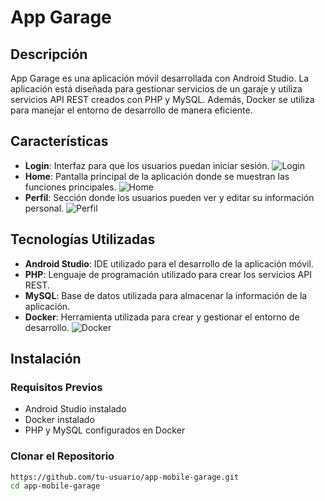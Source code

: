 # App Garage

## Descripción

App Garage es una aplicación móvil desarrollada con Android Studio. La aplicación está diseñada para gestionar servicios de un garaje y utiliza servicios API REST creados con PHP y MySQL. Además, Docker se utiliza para manejar el entorno de desarrollo de manera eficiente.

## Características

- **Login**: Interfaz para que los usuarios puedan iniciar sesión.
  ![Login](https://github.com/innovadeveloper/app-mobile-garage/blob/master/assets/tc_4/android/home.png)
- **Home**: Pantalla principal de la aplicación donde se muestran las funciones principales.
  ![Home](https://github.com/innovadeveloper/app-mobile-garage/blob/master/assets/tc_4/android/home.png)
- **Perfil**: Sección donde los usuarios pueden ver y editar su información personal.
  ![Perfil](https://github.com/innovadeveloper/app-mobile-garage/blob/master/assets/tc_4/android/perfil.png)

## Tecnologías Utilizadas

- **Android Studio**: IDE utilizado para el desarrollo de la aplicación móvil.
- **PHP**: Lenguaje de programación utilizado para crear los servicios API REST.
- **MySQL**: Base de datos utilizada para almacenar la información de la aplicación.
- **Docker**: Herramienta utilizada para crear y gestionar el entorno de desarrollo.
  ![Docker](https://github.com/innovadeveloper/app-mobile-garage/blob/master/assets/tc_4/docker/docker.png)
## Instalación

### Requisitos Previos

- Android Studio instalado
- Docker instalado
- PHP y MySQL configurados en Docker

### Clonar el Repositorio

```bash
https://github.com/tu-usuario/app-mobile-garage.git
cd app-mobile-garage
